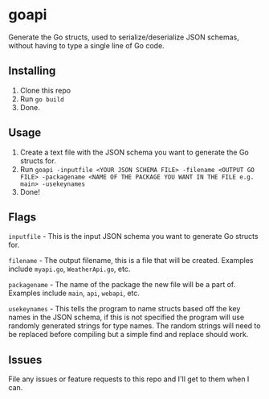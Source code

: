 # goapi
Generate the Go structs, used to serialize/deserialize JSON schemas, without having to type a single line of Go code.

## Installing
1. Clone this repo
2. Run `go build`
3. Done.

## Usage
1. Create a text file with the JSON schema you want to generate the Go structs for.
2. Run `goapi -inputfile <YOUR JSON SCHEMA FILE> -filename <OUTPUT GO FILE> -packagename <NAME OF THE PACKAGE YOU WANT IN THE FILE e.g. main> -usekeynames`
3. Done!

## Flags
`inputfile` - This is the input JSON schema you want to generate Go structs for.

`filename` - The output filename, this is a file that will be created. Examples include `myapi.go`, `WeatherApi.go`, etc.

`packagename` - The name of the package the new file will be a part of. Examples include `main`, `api`, `webapi`, etc.

`usekeynames` - This tells the program to name structs based off the key names in the JSON schema, if this is not specified the program will use randomly generated strings for type names.  The random strings will need to be replaced before compiling but a simple find and replace should work.

## Issues
File any issues or feature requests to this repo and I'll get to them when I can.
